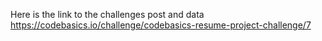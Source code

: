 Here is the link to the challenges post and data
https://codebasics.io/challenge/codebasics-resume-project-challenge/7
